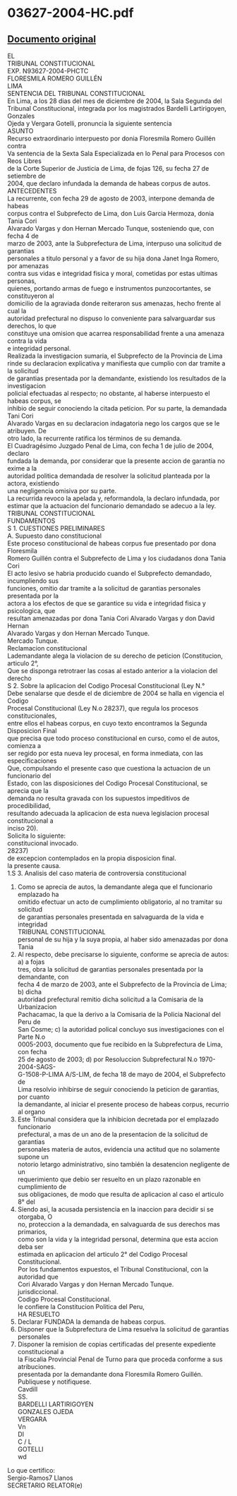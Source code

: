 
03627-2004-HC.pdf
=================
  
[Documento original](https://tc.gob.pe/jurisprudencia/2006/03627-2004-HC.pdf)  
---  
EL  
TRIBUNAL CONSTITUCIONAL  
EXP. N93627-2004-PHCTC  
FLORESMILA ROMERO GUILLÉN  
LIMA  
SENTENCIA DEL TRIBUNAL CONSTITUCIONAL  
En Lima, a los 28 dias del mes de diciembre de 2004, la Sala Segunda del  
Tribunal Constitucional, integrada por los magistrados Bardelli Lartirigoyen, Gonzales  
Ojeda y Vergara Gotelli, pronuncia la siguiente sentencia  
ASUNTO  
Recurso extraordinario interpuesto por donia Floresmila Romero Guillén contra  
Va sentencia de la Sexta Sala Especializada en lo Penal para Procesos con Reos Libres  
de la Corte Superior de Justicia de Lima, de fojas 126, su fecha 27 de setiembre de  
2004, que declaro infundada la demanda de habeas corpus de autos.  
ANTECEDENTES  
La recurrente, con fecha 29 de agosto de 2003, interpone demanda de habeas  
corpus contra el Subprefecto de Lima, don Luis Garcia Hermoza, donia Tania Cori  
Alvarado Vargas y don Hernan Mercado Tunque, sosteniendo que, con fecha 4 de  
marzo de 2003, ante la Subprefectura de Lima, interpuso una solicitud de garantias  
personales a titulo personal y a favor de su hija dona Janet Inga Romero, por amenazas  
contra sus vidas e integridad fisica y moral, cometidas por estas ultimas personas,  
quienes, portando armas de fuego e instrumentos punzocortantes, se constituyeron al  
domicilio de la agraviada donde reiteraron sus amenazas, hecho frente al cual la  
autoridad prefectural no dispuso lo conveniente para salvarguardar sus derechos, lo que  
constituye una omision que acarrea responsabilidad frente a una amenaza contra la vida  
e integridad personal.  
Realizada la investigacion sumaria, el Subprefecto de la Provincia de Lima  
rinde su declaracion explicativa y manifiesta que cumplio con dar tramite a la solicitud  
de garantias presentada por la demandante, existiendo los resultados de la investigacion  
policial efectuadas al respecto; no obstante, al haberse interpuesto el habeas corpus, se  
inhibio de seguir conociendo la citada peticion. Por su parte, la demandada Tani Cori  
Alvarado Vargas en su declaracion indagatoria nego los cargos que se le atribuyen. De  
otro lado, la recurrente ratifica los términos de su demanda.  
El Cuadragésimo Juzgado Penal de Lima, con fecha 1 de julio de 2004, declaro  
fundada la demanda, por considerar que la presente accion de garantia no exime a la  
autoridad politica demandada de resolver la solicitud planteada por la actora, existiendo  
una negligencia omisiva por su parte.  
La recurrida revoco la apelada y, reformandola, la declaro infundada, por  
estimar que la actuacion del funcionario demandado se adecuo a la ley.  
TRIBUNAL CONSTITUCIONAL  
FUNDAMENTOS  
S 1. CUESTIONES PRELIMINARES  
A. Supuesto dano constitucional  
Este proceso constitucional de habeas corpus fue presentado por dona Floresmila  
Romero Guillén contra el Subprefecto de Lima y los ciudadanos dona Tania Cori  
El acto lesivo se habria producido cuando el Subprefecto demandado, incumpliendo sus  
funciones, omitio dar tramite a la solicitud de garantias personales presentada por la  
actora a los efectos de que se garantice su vida e integridad fisica y psicologica, que  
resultan amenazadas por dona Tania Cori Alvarado Vargas y don David Hernan  
Alvarado Vargas y don Hernan Mercado Tunque.  
Mercado Tunque.  
Reclamacion constitucional  
Lademandante alega la violacion de su derecho de peticion (Constitucion, articulo 2°,  
Que se disponga retrotraer las cosas al estado anterior a la violacion del derecho  
S 2. Sobre la aplicacion del Codigo Procesal Constitucional (Ley N.°  
Debe senalarse que desde el de diciembre de 2004 se halla en vigencia el Codigo  
Procesal Constitucional (Ley N.o 28237), que regula los procesos constitucionales,  
entre ellos el habeas corpus, en cuyo texto encontramos la Segunda Disposicion Final  
que precisa que todo proceso constitucional en curso, como el de autos, comienza a  
ser regido por esta nueva ley procesal, en forma inmediata, con las especificaciones  
Que, compulsando el presente caso que cuestiona la actuacion de un funcionario del  
Estado, con las disposiciones del Codigo Procesal Constitucional, se aprecia que la  
demanda no resulta gravada con los supuestos impeditivos de procedibilidad,  
resultando adecuada la aplicacion de esta nueva legislacion procesal constitucional a  
inciso 20).  
Solicita lo siguiente:  
constitucional invocado.  
28237)  
de excepcion contemplados en la propia disposicion final.  
la presente causa.  
1.S 3. Analisis del caso materia de controversia constitucional  
1. Como se aprecia de autos, la demandante alega que el funcionario emplazado ha  
omitido efectuar un acto de cumplimiento obligatorio, al no tramitar su solicitud  
de garantias personales presentada en salvaguarda de la vida e integridad  
TRIBUNAL CONSTITUCIONAL  
personal de su hija y la suya propia, al haber sido amenazadas por dona Tania  
2. Al respecto, debe precisarse lo siguiente, conforme se aprecia de autos: a) a fojas  
tres, obra la solicitud de garantias personales presentada por la demandante, con  
fecha 4 de marzo de 2003, ante el Subprefecto de la Provincia de Lima; b) dicha  
autoridad prefectural remitio dicha solicitud a la Comisaria de la Urbanizacion  
Pachacamac, la que la derivo a la Comisaria de la Policia Nacional del Peru de  
San Cosme; c) la autoridad polical concluyo sus investigaciones con el Parte N.o  
0005-2003, documento que fue recibido en la Subprefectura de Lima, con fecha  
25 de agosto de 2003; d) por Resoluccion Subprefectural N.o 1970-2004-SAGS-  
G-1508-P-LIMA A/S-LIM, de fecha 18 de mayo de 2004, el Subprefecto de  
Lima resolvio inhibirse de seguir conociendo la peticion de garantias, por cuanto  
la demandante, al iniciar el presente proceso de habeas corpus, recurrio al organo  
3. Este Tribunal considera que la inhibicion decretada por el emplazado funcionario  
prefectural, a mas de un ano de la presentacion de la solicitud de garantias  
personales materia de autos, evidencia una actitud que no solamente supone un  
notorio letargo administrativo, sino también la desatencion negligente de un  
requerimiento que debio ser resuelto en un plazo razonable en cumplimiento de  
sus obligaciones, de modo que resulta de aplicacion al caso el articulo 8° del  
4. Siendo asi, la acusada persistencia en la inaccion para decidir si se otorgaba, O  
no, proteccion a la demandada, en salvaguarda de sus derechos mas primarios,  
como son la vida y la integridad personal, determina que esta accion deba ser  
estimada en aplicacion del articulo 2° del Codigo Procesal Constitucional.  
Por los fundamentos expuestos, el Tribunal Constitucional, con la autoridad que  
Cori Alvarado Vargas y don Hernan Mercado Tunque.  
jurisdiccional.  
Codigo Procesal Constitucional.  
le confiere la Constitucion Politica del Peru,  
HA RESUELTO  
1. Declarar FUNDADA la demanda de habeas corpus.  
2. Disponer que la Subprefectura de Lima resuelva la solicitud de garantias personales  
3. Disponer la remision de copias certificadas del presente expediente constitucional a  
la Fiscalia Provincial Penal de Turno para que proceda conforme a sus atribuciones.  
presentada por la demandante dona Floresmila Romero Guillén.  
Publiquese y notifiquese.  
Cavdill  
SS.  
BARDELLI LARTIRIGOYEN  
GONZALES OJEDA  
VERGARA  
Vn  
Dl  
C / L  
GOTELLI  
wd  
  
Lo que certifico:  
Sergio-Ramos7 Llanos  
SECRETARIO RELATOR(e)